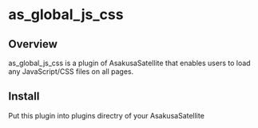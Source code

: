 as_global_js_css
===================

Overview
----------------

as_global_js_css is a plugin of AsakusaSatellite that enables users
to load any JavaScript/CSS files on all pages.

Install
----------------

Put this plugin into plugins directry of your AsakusaSatellite
